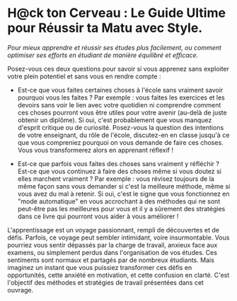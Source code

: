# H@ck ton Cerveau : Le Guide Ultime pour Réussir ta Matu avec Style.
_Pour mieux apprendre et réussir ses études plus facilement, ou comment optimiser ses efforts en étudiant de manière équilibré et efficace._

Posez-vous ces deux questions pour savoir si vous apprenez sans exploiter votre plein potentiel et sans vous en rendre compte :
	
-	Est-ce que vous faites certaines choses à l'école sans vraiment savoir pourquoi vous les faites ? Par exemple : vous faites les exercices et les devoirs sans voir le lien avec votre quotidien ni comprendre comment ces choses pourront vous être utiles pour votre avenir (au-delà de juste obtenir un diplôme). Si oui, c'est probablement que vous manquez d'esprit critique ou de curiosité. Posez-vous la question des intentions de votre enseignant, du rôle de l'école, discutez-en en classe jusqu'à ce que vous compreniez pourquoi on vous demande de faire ces choses. Vous vous transformerez alors en apprenant réflexif !
 
-	Est-ce que parfois vous faites des choses sans vraiment y réfléchir ? Est-ce que vous continuez à faire des choses même si vous doutez si elles marchent vraiment ? Par exemple : vous révisez toujours de la même façon sans vous demander si c'est la meilleure méthode, même si vous avez du mal à retenir. Si oui, c'est le signe que vous fonctionnez en "mode automatique" en vous accrochant à des méthodes qui ne sont peut-être pas les meilleures pour vous et il y a sûrement des stratégies dans ce livre qui pourront vous aider à vous améliorer !

L'apprentissage est un voyage passionnant, rempli de découvertes et de défis. Parfois, ce voyage peut sembler intimidant, voire insurmontable. Vous pourriez vous sentir dépassés par la charge de travail, anxieux face aux examens, ou simplement perdus dans l'organisation de vos études. Ces sentiments sont normaux et partagés par de nombreux étudiants. Mais imaginez un instant que vous puissiez transformer ces défis en opportunités, cette anxiété en motivation, et cette confusion en clarté. C'est l'objectif des méthodes et stratégies de travail présentées dans cet ouvrage. 
